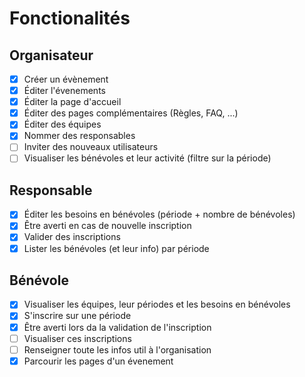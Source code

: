 # Fonctionalités

## Organisateur

- [x] Créer un évènement
- [x] Éditer l'évenements
- [x] Éditer la page d'accueil
- [x] Éditer des pages complémentaires (Règles, FAQ, ...)
- [x] Éditer des équipes
- [x] Nommer des responsables
- [ ] Inviter des nouveaux utilisateurs
- [ ] Visualiser les bénévoles et leur activité (filtre sur la période)

## Responsable

- [x] Éditer les besoins en bénévoles (période + nombre de bénévoles)
- [x] Être averti en cas de nouvelle inscription
- [x] Valider des inscriptions
- [x] Lister les bénévoles (et leur info) par période

## Bénévole

- [x] Visualiser les équipes, leur périodes et les besoins en bénévoles
- [x] S'inscrire sur une période
- [x] Être averti lors da la validation de l'inscription
- [ ] Visualiser ces inscriptions
- [ ] Renseigner toute les infos util à l'organisation
- [x] Parcourir les pages d'un évenement
